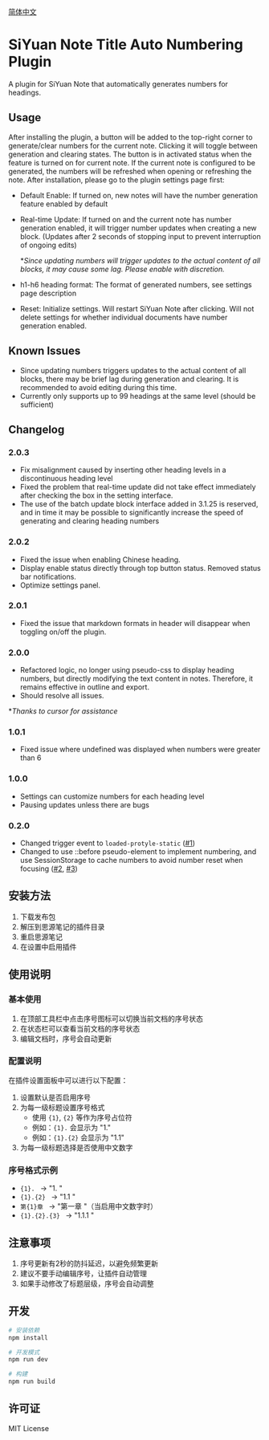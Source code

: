 [简体中文](https://github.com/dale0525/siyuan-auto-seq-number//blob/main/README_zh_CN.md)

# SiYuan Note Title Auto Numbering Plugin
A plugin for SiYuan Note that automatically generates numbers for headings.

## Usage
After installing the plugin, a button will be added to the top-right corner to generate/clear numbers for the current note. Clicking it will toggle between generation and clearing states. The button is in activated status when the feature is turned on for current note.
If the current note is configured to be generated, the numbers will be refreshed when opening or refreshing the note.
After installation, please go to the plugin settings page first:
- Default Enable: If turned on, new notes will have the number generation feature enabled by default
- Real-time Update: If turned on and the current note has number generation enabled, it will trigger number updates when creating a new block. (Updates after 2 seconds of stopping input to prevent interruption of ongoing edits)

  **Since updating numbers will trigger updates to the actual content of all blocks, it may cause some lag. Please enable with discretion.*
- h1-h6 heading format: The format of generated numbers, see settings page description
- Reset: Initialize settings. Will restart SiYuan Note after clicking. Will not delete settings for whether individual documents have number generation enabled.

## Known Issues
- Since updating numbers triggers updates to the actual content of all blocks, there may be brief lag during generation and clearing. It is recommended to avoid editing during this time.
- Currently only supports up to 99 headings at the same level (should be sufficient)

## Changelog
### 2.0.3
- Fix misalignment caused by inserting other heading levels in a discontinuous heading level
- Fixed the problem that real-time update did not take effect immediately after checking the box in the setting interface.
- The use of the batch update block interface added in 3.1.25 is reserved, and in time it may be possible to significantly increase the speed of generating and clearing heading numbers

### 2.0.2
- Fixed the issue when enabling Chinese heading.
- Display enable status directly through top button status. Removed status bar notifications.
- Optimize settings panel.

### 2.0.1
- Fixed the issue that markdown formats in header will disappear when toggling on/off the plugin.

### 2.0.0
- Refactored logic, no longer using pseudo-css to display heading numbers, but directly modifying the text content in notes. Therefore, it remains effective in outline and export.
- Should resolve all issues.

**Thanks to cursor for assistance*

### 1.0.1
- Fixed issue where undefined was displayed when numbers were greater than 6

### 1.0.0
- Settings can customize numbers for each heading level
- Pausing updates unless there are bugs

### 0.2.0
- Changed trigger event to `loaded-protyle-static` ([#1](https://github.com/dale0525/siyuan-auto-seq-number/issues/1))
- Changed to use ::before pseudo-element to implement numbering, and use SessionStorage to cache numbers to avoid number reset when focusing ([#2](https://github.com/dale0525/siyuan-auto-seq-number/issues/2), [#3](https://github.com/dale0525/siyuan-auto-seq-number/issues/3))

## 安装方法

1. 下载发布包
2. 解压到思源笔记的插件目录
3. 重启思源笔记
4. 在设置中启用插件

## 使用说明

### 基本使用

1. 在顶部工具栏中点击序号图标可以切换当前文档的序号状态
2. 在状态栏可以查看当前文档的序号状态
3. 编辑文档时，序号会自动更新

### 配置说明

在插件设置面板中可以进行以下配置：

1. 设置默认是否启用序号
2. 为每一级标题设置序号格式
   - 使用 `{1}`, `{2}` 等作为序号占位符
   - 例如：`{1}.` 会显示为 "1."
   - 例如：`{1}.{2}` 会显示为 "1.1"
3. 为每一级标题选择是否使用中文数字

### 序号格式示例

- `{1}. ` → "1. "
- `{1}.{2} ` → "1.1 "
- `第{1}章 ` → "第一章 "（当启用中文数字时）
- `{1}.{2}.{3} ` → "1.1.1 "

## 注意事项

1. 序号更新有2秒的防抖延迟，以避免频繁更新
2. 建议不要手动编辑序号，让插件自动管理
3. 如果手动修改了标题层级，序号会自动调整

## 开发

```bash
# 安装依赖
npm install

# 开发模式
npm run dev

# 构建
npm run build
```

## 许可证

MIT License